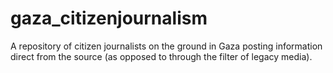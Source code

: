 # gaza_citizenjournalism
A repository of citizen journalists on the ground in Gaza posting information direct from the source (as opposed to through the filter of legacy media).  
